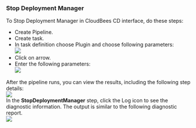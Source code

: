 
### Stop Deployment Manager

To Stop Deployment Manager in CloudBees CD interface, do these steps:

 * Create Pipeline.
 * Create task.
 * In task definition choose Plugin and choose following parameters:
   <br /><img src="../../plugins/EC-WebSphere/images/StopDeploymentManager/PipelinePicker.png" />
 * Click on arrow.
 * Enter the following parameters:
   <br /><img src="../../plugins/EC-WebSphere/images/StopDeploymentManager/PipelineConfig.png" />

After the pipeline runs, you can view the results, including the following step details:
<br /><img src="../../plugins/EC-WebSphere/images/StopDeploymentManager/PipelineResult.png" />
<br />In the <b>StopDeploymentManager</b> step, click the Log icon to see the diagnostic information. The output is similar to the following diagnostic report.
<br /><img src="../../plugins/EC-WebSphere/images/StopDeploymentManager/PipelineLog.png" />
